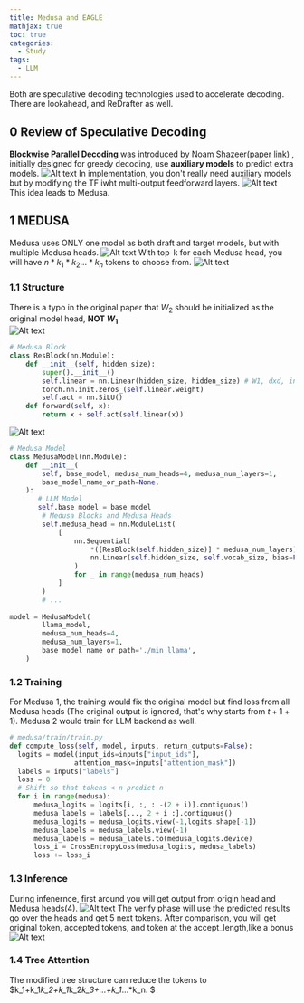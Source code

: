 ```yaml
---
title: Medusa and EAGLE
mathjax: true
toc: true
categories:
  - Study
tags:
  - LLM
---
```


Both are speculative decoding technologies used to accelerate decoding.
There are lookahead, and ReDrafter as well.

## 0 Review of Speculative Decoding
**Blockwise Parallel Decoding** was introduced by Noam Shazeer([paper link](https://proceedings.neurips.cc/paper/2018/file/c4127b9194fe8562c64dc0f5bf2c93bc-Paper.pdf)) , initially designed for greedy decoding, use **auxiliary models** to predict extra models.
![Alt text](/assets/images/2024/24-10-08-Medusa-Eagle_files/bpd.png)
In implementation, you don't really need auxiliary models but by modifying the TF iwht multi-output feedforward layers.
![Alt text](/assets/images/2024/24-10-08-Medusa-Eagle_files/bpdimp.png)
This idea leads to Medusa. 
## 1 MEDUSA
Medusa uses ONLY one model as both draft and target models, but with multiple Medusa heads.
![Alt text](/assets/images/2024/24-10-08-Medusa-Eagle_files/medusa.png)
With top-k for each Medusa head, you will have $n*k_1*k_2...*k_n$ tokens to choose from. 
![Alt text](/assets/images/2024/24-10-08-Medusa-Eagle_files/tree.png)

### 1.1 Structure
There is a typo in the original paper that $W_2$ should be initialized as the original model head, **NOT $W_1$**  
![Alt text](/assets/images/2024/24-10-08-Medusa-Eagle_files/typo.png)

```python
# Medusa Block
class ResBlock(nn.Module):
    def __init__(self, hidden_size):
        super().__init__()
        self.linear = nn.Linear(hidden_size, hidden_size) # W1, dxd, init to zeros
        torch.nn.init.zeros_(self.linear.weight)
        self.act = nn.SiLU()
    def forward(self, x):
        return x + self.act(self.linear(x))
```
![Alt text](/assets/images/2024/24-10-08-Medusa-Eagle_files/heads.png)
```python
# Medusa Model
class MedusaModel(nn.Module):
    def __init__(
        self, base_model, medusa_num_heads=4, medusa_num_layers=1,
        base_model_name_or_path=None,
    ):
       # LLM Model
       self.base_model = base_model
        # Medusa Blocks and Medusa Heads
        self.medusa_head = nn.ModuleList(
            [
                nn.Sequential(
                    *([ResBlock(self.hidden_size)] * medusa_num_layers),
                    nn.Linear(self.hidden_size, self.vocab_size, bias=False), # W2 dxv
                )
                for _ in range(medusa_num_heads)
            ]
        )
        # ...
    
model = MedusaModel(
        llama_model,
        medusa_num_heads=4,
        medusa_num_layers=1,
        base_model_name_or_path='./min_llama',
    )
```
### 1.2 Training

For Medusa 1, the training would fix the original model but find loss from all Medusa heads (The original output is ignored, that's why starts from $t+1+1$). Medusa 2 would train for LLM backend as well.
```python
# medusa/train/train.py
def compute_loss(self, model, inputs, return_outputs=False):
  logits = model(input_ids=inputs["input_ids"], 
                attention_mask=inputs["attention_mask"])
  labels = inputs["labels"]
  loss = 0
  # Shift so that tokens < n predict n
  for i in range(medusa):
      medusa_logits = logits[i, :, : -(2 + i)].contiguous()
      medusa_labels = labels[..., 2 + i :].contiguous()
      medusa_logits = medusa_logits.view(-1,logits.shape[-1])
      medusa_labels = medusa_labels.view(-1)
      medusa_labels = medusa_labels.to(medusa_logits.device)
      loss_i = CrossEntropyLoss(medusa_logits, medusa_labels)
      loss += loss_i
```
### 1.3 Inference
During infenernce, first around you will get output from origin head and Medusa heads(4).
![Alt text](/assets/images/2024/24-10-08-Medusa-Eagle_files/infer.png)
The verify phase will use the predicted results go over the heads and get 5 next tokens.
After comparison, you will get original token, accepted tokens, and token at the accept_length,like a bonus 
![Alt text](/assets/images/2024/24-10-08-Medusa-Eagle_files/verify.png)

### 1.4 Tree Attention
The modified tree structure can reduce the tokens to $k_1+k_1*k_2+k_1*k_2*k_3+...+k_1*...*k_n. $


